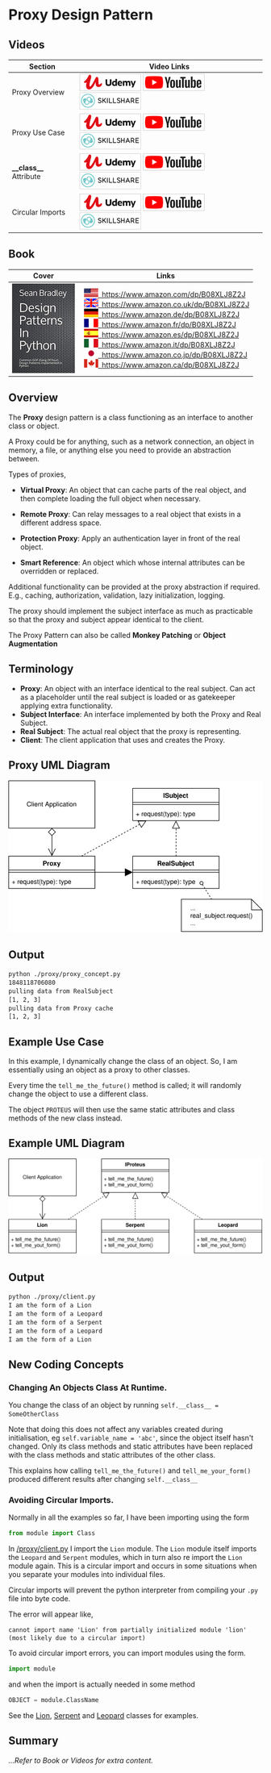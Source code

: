 # Proxy Design Pattern

## Videos

Section | Video Links
-|-
Proxy Overview | <a id="udemyVideoLink" href="https://www.udemy.com/course/design-patterns-in-python/learn/lecture/16513062/?referralCode=7493DBBBF97FF2B0D24D" target="_blank" title="Proxy Overview"><img src="/img/udemy_btn_sm.gif" alt="Proxy Overview"/></a>&nbsp;<a id="ytVideoLink" href="https://youtu.be/guoYABZLpfY&list=PLKWUX7aMnlEJzRvCXnwFEdk_WJDNjMDOo" target="_blank" title="Proxy Overview"><img src="/img/yt_btn_sm.gif" alt="Proxy Overview"/></a>&nbsp;<a id="skillShareVideoLink" href="https://skl.sh/34SM2Xg" target="_blank" title="Proxy Overview"><img src="/img/skillshare_btn_sm.gif" alt="Proxy Overview"/></a>
Proxy Use Case | <a id="udemyVideoLink" href="https://www.udemy.com/course/design-patterns-in-python/learn/lecture/25530588/?referralCode=7493DBBBF97FF2B0D24D" target="_blank" title="Proxy Use Case"><img src="/img/udemy_btn_sm.gif" alt="Proxy Use Case"/></a>&nbsp;<a id="ytVideoLink" href="https://youtu.be/2d6V5mDLVzg&list=PLKWUX7aMnlEJzRvCXnwFEdk_WJDNjMDOo" target="_blank" title="Proxy Use Case"><img src="/img/yt_btn_sm.gif" alt="Proxy Use Case"/></a>&nbsp;<a id="skillShareVideoLink" href="https://skl.sh/34SM2Xg" target="_blank" title="Proxy Use Case"><img src="/img/skillshare_btn_sm.gif" alt="Proxy Use Case"/></a>
**\_\_class\_\_** Attribute | <a id="udemyVideoLink" href="https://www.udemy.com/course/design-patterns-in-python/learn/lecture/25530596/?referralCode=7493DBBBF97FF2B0D24D" target="_blank" title="__class__ Attribute"><img src="/img/udemy_btn_sm.gif" alt="__class__ Attribute"/></a>&nbsp;<a id="ytVideoLink" href="https://youtu.be/-w8T1PM_FLk&list=PLKWUX7aMnlEJzRvCXnwFEdk_WJDNjMDOo" target="_blank" title="__class__ Attribute"><img src="/img/yt_btn_sm.gif" alt="__class__ Attribute"/></a>&nbsp;<a id="skillShareVideoLink" href="https://skl.sh/34SM2Xg" target="_blank" title="__class__ Attribute"><img src="/img/skillshare_btn_sm.gif" alt="__class__ Attribute"/></a>
Circular Imports | <a id="udemyVideoLink" href="https://www.udemy.com/course/design-patterns-in-python/learn/lecture/25530606/?referralCode=7493DBBBF97FF2B0D24D" target="_blank" title="Circular Imports"><img src="/img/udemy_btn_sm.gif" alt="Circular Imports"/></a>&nbsp;<a id="ytVideoLink" href="https://youtu.be/-dErxklW4_4&list=PLKWUX7aMnlEJzRvCXnwFEdk_WJDNjMDOo" target="_blank" title="Circular Imports"><img src="/img/yt_btn_sm.gif" alt="Circular Imports"/></a>&nbsp;<a id="skillShareVideoLink" href="https://skl.sh/34SM2Xg" target="_blank" title="Circular Imports"><img src="/img/skillshare_btn_sm.gif" alt="Circular Imports"/></a>

## Book 

Cover | Links
-|-
![Design Patterns In Python (ASIN : B08XLJ8Z2J)](/img/design_patterns_in_python_book_125x178.jpg) | &nbsp;<a href="https://www.amazon.com/dp/B08XLJ8Z2J"><img src="/img/flag_us.gif">&nbsp; https://www.amazon.com/dp/B08XLJ8Z2J</a><br/>&nbsp;<a href="https://www.amazon.co.uk/dp/B08XLJ8Z2J"><img src="/img/flag_uk.gif">&nbsp; https://www.amazon.co.uk/dp/B08XLJ8Z2J</a><br/>&nbsp;<a href="https://www.amazon.de/dp/B08XLJ8Z2J"><img src="/img/flag_de.gif">&nbsp; https://www.amazon.de/dp/B08XLJ8Z2J</a><br/>&nbsp;<a href="https://www.amazon.fr/dp/B08XLJ8Z2J"><img src="/img/flag_fr.gif">&nbsp; https://www.amazon.fr/dp/B08XLJ8Z2J</a><br/>&nbsp;<a href="https://www.amazon.es/dp/B08XLJ8Z2J"><img src="/img/flag_es.gif">&nbsp; https://www.amazon.es/dp/B08XLJ8Z2J</a><br/>&nbsp;<a href="https://www.amazon.it/dp/B08XLJ8Z2J"><img src="/img/flag_it.gif">&nbsp; https://www.amazon.it/dp/B08XLJ8Z2J</a><br/>&nbsp;<a href="https://www.amazon.co.jp/dp/B08XLJ8Z2J"><img src="/img/flag_jp.gif">&nbsp; https://www.amazon.co.jp/dp/B08XLJ8Z2J</a><br/>&nbsp;<a href="https://www.amazon.ca/dp/B08XLJ8Z2J"><img src="/img/flag_ca.gif">&nbsp; https://www.amazon.ca/dp/B08XLJ8Z2J</a>

## Overview

The **Proxy** design pattern is a class functioning as an interface to another class or object.

A Proxy could be for anything, such as a network connection, an object in memory, a file, or anything else you need to provide an abstraction between.

Types of proxies, 

* **Virtual Proxy**: An object that can cache parts of the real object, and then complete loading the full object when necessary.

* **Remote Proxy**: Can relay messages to a real object that exists in a different address space.

* **Protection Proxy**: Apply an authentication layer in front of the real object.

* **Smart Reference**: An object which whose internal attributes can be overridden or replaced.

Additional functionality can be provided at the proxy abstraction if required. E.g., caching, authorization, validation, lazy initialization, logging.

The proxy should implement the subject interface as much as practicable so that the proxy and subject appear identical to the client.

The Proxy Pattern can also be called **Monkey Patching** or **Object Augmentation**

## Terminology

* **Proxy**: An object with an interface identical to the real subject. Can act as a placeholder until the real subject is loaded or as gatekeeper applying extra functionality.
* **Subject Interface**: An interface implemented by both the Proxy and Real Subject. 
* **Real Subject**: The actual real object that the proxy is representing.
* **Client**: The client application that uses and creates the Proxy.

## Proxy UML Diagram

![Proxy Pattern UML Diagram](/img/proxy_concept.svg)

## Output

``` bash
python ./proxy/proxy_concept.py
1848118706080
pulling data from RealSubject
[1, 2, 3]
pulling data from Proxy cache
[1, 2, 3]
```

## Example Use Case

In this example, I dynamically change the class of an object. So, I am essentially using an object as a proxy to other classes.

Every time the `tell_me_the_future()` method is called; it will randomly change the object to use a different class.

The object `PROTEUS` will then use the same static attributes and class methods of the new class instead.

## Example UML Diagram

![Proxy Use Case Example](/img/proxy_example.svg)

## Output

``` bash
python ./proxy/client.py
I am the form of a Lion
I am the form of a Leopard
I am the form of a Serpent
I am the form of a Leopard
I am the form of a Lion
```

## New Coding Concepts

### Changing An Objects Class At Runtime.

You change the class of an object by running `self.__class__ = SomeOtherClass`

Note that doing this does not affect any variables created during initialisation, eg `self.variable_name = 'abc'`, since the object itself hasn't changed. Only its class methods and static attributes have been replaced with the class methods and static attributes of the other class. 

This explains how calling `tell_me_the_future()` and `tell_me_your_form()` produced different results after changing `self.__class__`

### Avoiding Circular Imports.

Normally in all the examples so far, I have been importing using the form

``` python
from module import Class
```

In [/proxy/client.py](/proxy/client.py) I import the `Lion` module. The `Lion` module itself imports the `Leopard` and `Serpent` modules, which in turn also re import the `Lion` module again. This is a circular import and occurs in some situations when you separate your modules into individual files.

Circular imports will prevent the python interpreter from compiling your `.py` file into byte code.

The error will appear like, 

```
cannot import name 'Lion' from partially initialized module 'lion' (most likely due to a circular import)
```

To avoid circular import errors, you can import modules using the form.

``` python
import module
```

and when the import is actually needed in some method

``` python
OBJECT = module.ClassName
```

See the [Lion](/proxy/lion.py), [Serpent](/proxy/serpent.py) and [Leopard](/proxy/leopard.py) classes for examples.

## Summary

*...Refer to Book or Videos for extra content.*